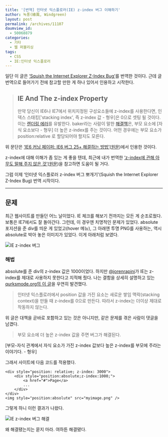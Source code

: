 ```yaml
---
title: '[번역] 인터넷 익스플로러(IE) z-index 버그 이해하기'
author: 녹풍(綠風, Windgreen)
layout: post
permalink: /archives/11107
daumview_id:
  - 50068879
categories:
  - 기타
  - 웹 퍼블리싱
tags:
  - CSS
  - IE:인터넷 익스플로러
---
```

일단 이 글은 [&#8216;Squish the Internet Explorer Z-Index Bug&#8217;][1]를 번역한 것이다. 근데 글 번역으로 들어가기 전에 참고할 만한 게 하나 있어서 인용하고 시작한다.

> ## IE And The z-index Property
> 
> 만약 당신이 IE6나 IE7에서 위치지정된 구성요소들에 z-index를 사용한다면, 인덱스 스태킹['stacking index', 즉 z-index 값 - 형우]은 0으로 셋팅 될 것이다. 이는 [렌더링 에러][2]를 유발한다. baker라는 사람이 말한 [해결책][3]은, 부모 요소에 [자식 요소보다 - 형우] 더 높은 z-index를 주는 것이다. 어떤 경우에는 부모 요소가 position:relative 로 할당되어야 할지도 모른다.

위 문단은 [&#8216;IE6 커닝 페이퍼: IE6 버그 25+ 해결하는 방법&#8217;][4]([원문][5])에서 인용한 것이다.

z-index에 대해 이해가 좀 있는 게 좋을 텐데, 최근에 내가 번역한 [&#8216;z-index에 관해 아무도 말해 주지 않은 것&#8217;][6]([원문][7])을 참고하면 도움이 될 거다.

그럼 이제 &#8216;인터넷 익스플로러 z-index 버그 뽀개기'(Squish the Internet Explorer Z-Index Bug) 번역 시작이다.

* * *

## 문제

최근 웹사이트를 만들던 어느 날이었다. IE 체크를 해보기 전까지는 모든 게 순조로웠다. 보통은 IE7에서도 잘 돌아간다. 그런데, 이 경우엔 치명적인 문제가 있었다. absolute 포지션을 준 div를 띄운 게 있었고(hover 메뉴), 그 아래엔 투명 PNG를 사용하는, 역시 absolute로 박아 놓은 이미지가 있었다. 이게 아래처럼 보였다.

![IE z-index 버그][8]

### 해법

absolute를 준 div의 z-index 값은 1000이었다. 하지만 [@jorenrapini][9]가 IE는 z-index를 제대로 사용하지 못한다고 지적해 줬다. 나는 결함을 상세히 설명하고 있는 [qurksmode.org의 이 글][2]을 우연히 발견했다.

> 인터넷 익스플로러에서 position 값을 가진 요소는 새로운 쌓임 맥락(stacking context)을 만들 때 z-index를 0으로 만든다. 따라서 z-index는 더이상 제대로 작동하지 않는다.

위 글은 대책을 곧바로 포함하고 있는 것은 아니지만, 같은 문제를 겪은 사람이 댓글을 남겼다.

> 부모 요소에 더 높은 z-index 값을 주면 버그가 해결된다.

[부모-자식 관계에서 자식 요소가 가진 z-index 값보다 높은 z-index를 부모에 주라는 이야기다. - 형우]

그래서 사이트에 다음 코드를 적용했다.

    <div style="position: relative; z-index: 3000">
        <div style="position:absolute;z-index:1000;">
            <a href="#">Page</a>
            ...
        </div>
    </div>
    <img style="position:absolute" src="myimage.png" />
    

그렇게 하니 이런 결과가 나왔다.

![IE z-index 버그 해결][10]

왜 해결됐는지는 묻지 마라. 여하튼 해결됐다.

 [1]: http://www.brenelz.com/blog/squish-the-internet-explorer-z-index-bug/
 [2]: http://www.quirksmode.org/bugreports/archives/2006/01/Explorer_z_index_bug.html
 [3]: http://www.quirksmode.org/bugreports/archives/2006/01/Explorer_z_index_bug.html#c8301
 [4]: http://www.clearboth.org/ultimate-ie6-cheatsheet-how-to-fix-25-internet-explorer-6-bugs/
 [5]: http://www.virtuosimedia.com/dev/css/ultimate-ie6-cheatsheet-how-to-fix-25-internet-explorer-6-bugs
 [6]: http://mytory.net/archives/10997
 [7]: http://philipwalton.com/articles/what-no-one-told-you-about-z-index/
 [8]: http://dl.dropboxusercontent.com/u/15546257/blog/mytory/ie-z-index-bug-1.png
 [9]: http://twitter.com/jorenrapini
 [10]: http://dl.dropboxusercontent.com/u/15546257/blog/mytory/ie-z-index-bug-2.png
